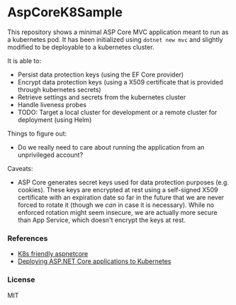 # AspCoreK8Sample

This repository shows a minimal ASP Core MVC application meant to run as a kubernetes pod.
It has been initialized using `dotnet new mvc` and slightly modified to be deployable to a
kubernetes cluster.

It is able to:

* Persist data protection keys (using the EF Core provider)
* Encrypt data protection keys (using a X509 certificate that is provided through kubernetes secrets)
* Retrieve settings and secrets from the kubernetes cluster
* Handle liveness probes
* TODO: Target a local cluster for development or a remote cluster for deployment (using Helm)

Things to figure out:

* Do we really need to care about running the application from an unprivileged account?

Caveats:

* ASP Core generates secret keys used for data protection purposes (e.g. cookies). These keys are encrypted at rest using a self-signed X509 certificate with an expiration date so far in the future that we are never forced to rotate it (though we _can_ in case it is necessary). While no enforced rotation might seem insecure, we are actually more secure than App Service, which doesn't encrypt the keys at rest.

### References

* [K8s friendly aspnetcore](https://github.com/Lybecker/k8s-friendly-aspnetcore)
* [Deploying ASP.NET Core applications to Kubernetes](https://andrewlock.net/deploying-asp-net-core-applications-to-kubernetes-part-1-an-introduction-to-kubernetes/)

### License

MIT
